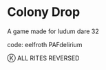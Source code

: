 # Colony Drop
A game made for ludum dare 32

code: eelfroth
			PAFdelirium
			
Ⓚ ALL RITES REVERSED
